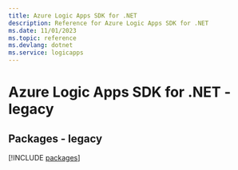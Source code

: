 ```yaml
---
title: Azure Logic Apps SDK for .NET
description: Reference for Azure Logic Apps SDK for .NET
ms.date: 11/01/2023
ms.topic: reference
ms.devlang: dotnet
ms.service: logicapps
---
```

# Azure Logic Apps SDK for .NET - legacy
## Packages - legacy
[!INCLUDE [packages](logic-apps-index.md)]
